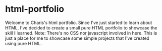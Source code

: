 # html-portfolio

Welcome to Charis's html portfolio. Since I've just started to learn about HTML, I've decided to create a small pure HTML portfolio to showcase the skill I learned.
Note: There's no CSS nor javascript involved in here. This is just a place for me to showcase some simple projects that I've created using pure HTML. 

